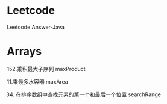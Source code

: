 # Leetcode
Leetcode Answer-Java

# Arrays

152.乘积最大子序列      maxProduct

11.乘最多水容器     maxArea

34. 在排序数组中查找元素的第一个和最后一个位置  searchRange
